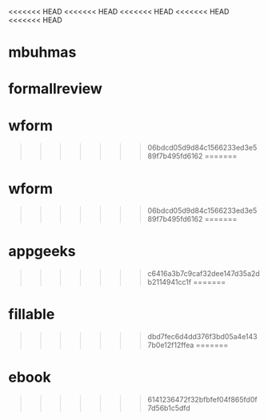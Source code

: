 <<<<<<< HEAD
<<<<<<< HEAD
<<<<<<< HEAD
<<<<<<< HEAD
<<<<<<< HEAD
# mbuhmas
formallreview
=======
# wform
>>>>>>> 06bdcd05d9d84c1566233ed3e589f7b495fd6162
=======
# wform
>>>>>>> 06bdcd05d9d84c1566233ed3e589f7b495fd6162
=======
# appgeeks
>>>>>>> c6416a3b7c9caf32dee147d35a2db2114941cc1f
=======
# fillable
>>>>>>> dbd7fec6d4dd376f3bd05a4e1437b0e12f12ffea
=======
# ebook
>>>>>>> 6141236472f32bfbfef04f865fd0f7d56b1c5dfd
